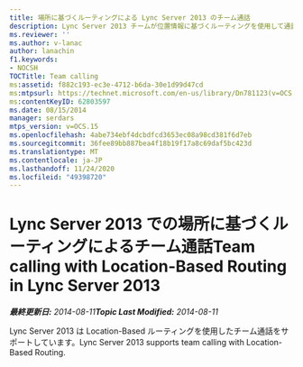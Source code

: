 ```yaml
---
title: 場所に基づくルーティングによる Lync Server 2013 のチーム通話
description: Lync Server 2013 チームが位置情報に基づくルーティングを使用して通話を発信します。
ms.reviewer: ''
ms.author: v-lanac
author: lanachin
f1.keywords:
- NOCSH
TOCTitle: Team calling
ms:assetid: f882c193-ec3e-4712-b6da-30e1d99d47cd
ms:mtpsurl: https://technet.microsoft.com/en-us/library/Dn781123(v=OCS.15)
ms:contentKeyID: 62803597
ms.date: 08/15/2014
manager: serdars
mtps_version: v=OCS.15
ms.openlocfilehash: 4abe734ebf4dcbdfcd3653ec08a98cd381f6d7eb
ms.sourcegitcommit: 36fee89bb887bea4f18b19f17a8c69daf5bc423d
ms.translationtype: MT
ms.contentlocale: ja-JP
ms.lasthandoff: 11/24/2020
ms.locfileid: "49398720"
---
```

# <a name="team-calling-with-location-based-routing-in-lync-server-2013"></a><span data-ttu-id="6eff3-103">Lync Server 2013 での場所に基づくルーティングによるチーム通話</span><span class="sxs-lookup"><span data-stu-id="6eff3-103">Team calling with Location-Based Routing in Lync Server 2013</span></span>

<div data-xmlns="http://www.w3.org/1999/xhtml">

<div class="topic" data-xmlns="http://www.w3.org/1999/xhtml" data-msxsl="urn:schemas-microsoft-com:xslt" data-cs="https://msdn.microsoft.com/">

<div data-asp="https://msdn2.microsoft.com/asp">



</div>

<div id="mainSection">

<div id="mainBody"><span data-ttu-id="6eff3-104">

<span> </span></span><span class="sxs-lookup"><span data-stu-id="6eff3-104">

<span> </span></span></span>

<span data-ttu-id="6eff3-105">_**最終更新日:** 2014-08-11_</span><span class="sxs-lookup"><span data-stu-id="6eff3-105">_**Topic Last Modified:** 2014-08-11_</span></span>

<span data-ttu-id="6eff3-106">Lync Server 2013 は Location-Based ルーティングを使用したチーム通話をサポートしています。</span><span class="sxs-lookup"><span data-stu-id="6eff3-106">Lync Server 2013 supports team calling with Location-Based Routing.</span></span>

<span data-ttu-id="6eff3-107"></div>

<span> </span>

</div>

</div>

</span><span class="sxs-lookup"><span data-stu-id="6eff3-107"></div>

<span> </span>

</div>

</div>

</span></span></div>

